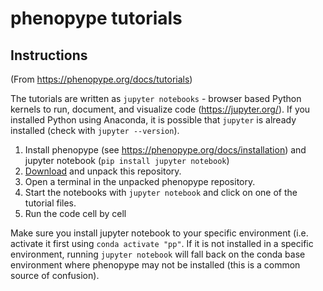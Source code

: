 phenopype tutorials
===================

Instructions
------------

(From https://phenopype.org/docs/tutorials)

The tutorials are written as `jupyter notebooks` - browser based Python kernels to run, document, and visualize code (https://jupyter.org/). If you installed Python using Anaconda, it is possible that `jupyter` is already installed (check with `jupyter --version`). 

1. Install phenopype (see https://phenopype.org/docs/installation) and jupyter notebook (`pip install jupyter notebook`)
2. [Download](https://github.com/phenopype/phenopype-tutorials/archive/refs/heads/main.zip) and unpack this repository.
3. Open a terminal in the unpacked phenopype repository.
4. Start the notebooks with `jupyter notebook` and click on one of the tutorial files.
5. Run the code cell by cell

Make sure you install jupyter notebook to your specific environment (i.e. activate it first using `conda activate "pp"`. If it is not installed in a specific environment, running `jupyter notebook` will fall back on the conda base environment where phenopype may not be installed (this is a common source of confusion).

